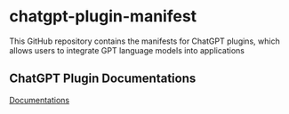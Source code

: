 # chatgpt-plugin-manifest
This GitHub repository contains the manifests for ChatGPT plugins, which allows users to integrate GPT language models into applications

## ChatGPT Plugin Documentations
[Documentations](https://platform.openai.com/docs/plugins/introduction)
